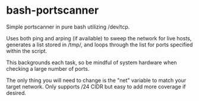 # bash-portscanner

Simple portscanner in pure bash utilizing /dev/tcp.

Uses both ping and arping (if available) to sweep the network for live hosts, generates a list stored in /tmp/, and loops through the list for ports specified within the script.

This backgrounds each task, so be mindful of system hardware when checking a large number of ports.

The only thing you will need to change is the "net" variable to match your target network. Only supports /24 CIDR but easy to add more coverage if desired.
